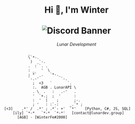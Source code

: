 <h1 align="center">
  Hi 👋, I'm Winter
  <br><br>
  <img src="https://discord.c99.nl/widget/theme-3/683530527239962627.png" alt="Discord Banner">
</h1>
<p align="center">
  <i>
    <a style="text-decoration: none;"  href="https://lunardev.group/">
      Lunar Development
    </a>
  </i>
</p>

```
             _
             \`*-.
              )  _`-.  
             .  : `. .
             : _   '  \
             ; *` _.   `*-._
             `-.-'          `-.
               ;  <3   `       `.
               :.  AGB . LunarAPI \
               . \  .   :   .-'   .
               '  `+.;  ;  '      :
               :  '  |    ;       ;-.
               ; '   : :`-:     _.`* ;
  [<3]    .*' /  .*' ; .*`- +'  `*'    [Python, C#, JS, SQL]
      [ily] `*-*   `*-*  `*-*'   [contact@lunardev.group]
        [AGB] - [WinterFe#2000]
```

